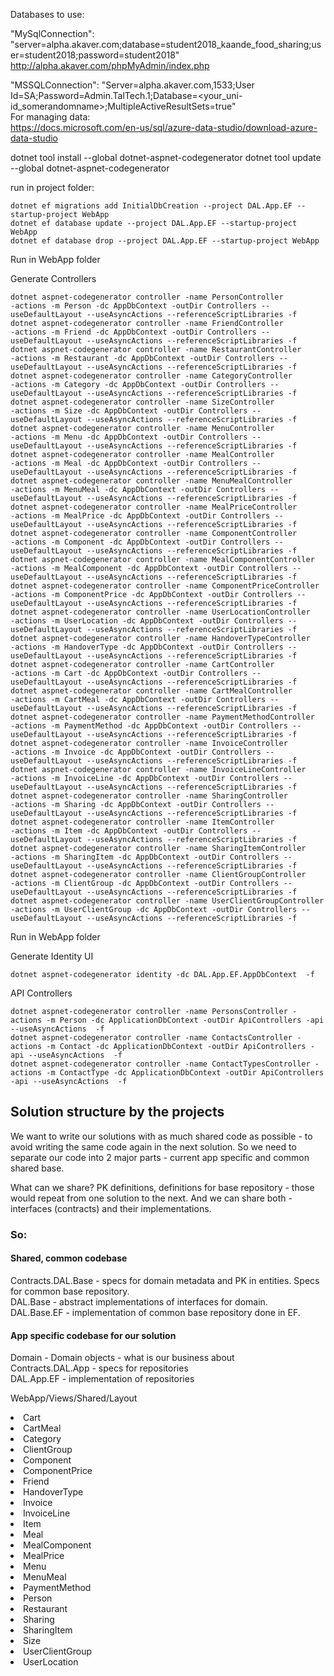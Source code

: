 Databases to use:  

"MySqlConnection": "server=alpha.akaver.com;database=student2018_kaande_food_sharing;user=student2018;password=student2018"
http://alpha.akaver.com/phpMyAdmin/index.php  

"MSSQLConnection": "Server=alpha.akaver.com,1533;User Id=SA;Password=Admin.TalTech.1;Database=<your_uni-id_somerandomname>;MultipleActiveResultSets=true"  
For managing data:  
https://docs.microsoft.com/en-us/sql/azure-data-studio/download-azure-data-studio  


dotnet tool install --global dotnet-aspnet-codegenerator
dotnet tool update --global dotnet-aspnet-codegenerator

run in project folder:
~~~
dotnet ef migrations add InitialDbCreation --project DAL.App.EF --startup-project WebApp
dotnet ef database update --project DAL.App.EF --startup-project WebApp
dotnet ef database drop --project DAL.App.EF --startup-project WebApp
~~~


Run in WebApp folder

Generate Controllers
~~~
dotnet aspnet-codegenerator controller -name PersonController           -actions -m Person -dc AppDbContext -outDir Controllers --useDefaultLayout --useAsyncActions --referenceScriptLibraries -f
dotnet aspnet-codegenerator controller -name FriendController           -actions -m Friend -dc AppDbContext -outDir Controllers --useDefaultLayout --useAsyncActions --referenceScriptLibraries -f
dotnet aspnet-codegenerator controller -name RestaurantController       -actions -m Restaurant -dc AppDbContext -outDir Controllers --useDefaultLayout --useAsyncActions --referenceScriptLibraries -f
dotnet aspnet-codegenerator controller -name CategoryController         -actions -m Category -dc AppDbContext -outDir Controllers --useDefaultLayout --useAsyncActions --referenceScriptLibraries -f
dotnet aspnet-codegenerator controller -name SizeController             -actions -m Size -dc AppDbContext -outDir Controllers --useDefaultLayout --useAsyncActions --referenceScriptLibraries -f
dotnet aspnet-codegenerator controller -name MenuController             -actions -m Menu -dc AppDbContext -outDir Controllers --useDefaultLayout --useAsyncActions --referenceScriptLibraries -f
dotnet aspnet-codegenerator controller -name MealController             -actions -m Meal -dc AppDbContext -outDir Controllers --useDefaultLayout --useAsyncActions --referenceScriptLibraries -f
dotnet aspnet-codegenerator controller -name MenuMealController         -actions -m MenuMeal -dc AppDbContext -outDir Controllers --useDefaultLayout --useAsyncActions --referenceScriptLibraries -f
dotnet aspnet-codegenerator controller -name MealPriceController        -actions -m MealPrice -dc AppDbContext -outDir Controllers --useDefaultLayout --useAsyncActions --referenceScriptLibraries -f
dotnet aspnet-codegenerator controller -name ComponentController        -actions -m Component -dc AppDbContext -outDir Controllers --useDefaultLayout --useAsyncActions --referenceScriptLibraries -f
dotnet aspnet-codegenerator controller -name MealComponentController    -actions -m MealComponent -dc AppDbContext -outDir Controllers --useDefaultLayout --useAsyncActions --referenceScriptLibraries -f
dotnet aspnet-codegenerator controller -name ComponentPriceController   -actions -m ComponentPrice -dc AppDbContext -outDir Controllers --useDefaultLayout --useAsyncActions --referenceScriptLibraries -f
dotnet aspnet-codegenerator controller -name UserLocationController     -actions -m UserLocation -dc AppDbContext -outDir Controllers --useDefaultLayout --useAsyncActions --referenceScriptLibraries -f
dotnet aspnet-codegenerator controller -name HandoverTypeController     -actions -m HandoverType -dc AppDbContext -outDir Controllers --useDefaultLayout --useAsyncActions --referenceScriptLibraries -f
dotnet aspnet-codegenerator controller -name CartController             -actions -m Cart -dc AppDbContext -outDir Controllers --useDefaultLayout --useAsyncActions --referenceScriptLibraries -f
dotnet aspnet-codegenerator controller -name CartMealController         -actions -m CartMeal -dc AppDbContext -outDir Controllers --useDefaultLayout --useAsyncActions --referenceScriptLibraries -f
dotnet aspnet-codegenerator controller -name PaymentMethodController    -actions -m PaymentMethod -dc AppDbContext -outDir Controllers --useDefaultLayout --useAsyncActions --referenceScriptLibraries -f
dotnet aspnet-codegenerator controller -name InvoiceController          -actions -m Invoice -dc AppDbContext -outDir Controllers --useDefaultLayout --useAsyncActions --referenceScriptLibraries -f
dotnet aspnet-codegenerator controller -name InvoiceLineController      -actions -m InvoiceLine -dc AppDbContext -outDir Controllers --useDefaultLayout --useAsyncActions --referenceScriptLibraries -f
dotnet aspnet-codegenerator controller -name SharingController          -actions -m Sharing -dc AppDbContext -outDir Controllers --useDefaultLayout --useAsyncActions --referenceScriptLibraries -f
dotnet aspnet-codegenerator controller -name ItemController             -actions -m Item -dc AppDbContext -outDir Controllers --useDefaultLayout --useAsyncActions --referenceScriptLibraries -f
dotnet aspnet-codegenerator controller -name SharingItemController      -actions -m SharingItem -dc AppDbContext -outDir Controllers --useDefaultLayout --useAsyncActions --referenceScriptLibraries -f
dotnet aspnet-codegenerator controller -name ClientGroupController      -actions -m ClientGroup -dc AppDbContext -outDir Controllers --useDefaultLayout --useAsyncActions --referenceScriptLibraries -f
dotnet aspnet-codegenerator controller -name UserClientGroupController  -actions -m UserClientGroup -dc AppDbContext -outDir Controllers --useDefaultLayout --useAsyncActions --referenceScriptLibraries -f
~~~
Run in WebApp folder

Generate Identity UI
~~~
dotnet aspnet-codegenerator identity -dc DAL.App.EF.AppDbContext  -f  
~~~

API Controllers
~~~
dotnet aspnet-codegenerator controller -name PersonsController -actions -m Person -dc ApplicationDbContext -outDir ApiControllers -api --useAsyncActions  -f
dotnet aspnet-codegenerator controller -name ContactsController -actions -m Contact -dc ApplicationDbContext -outDir ApiControllers -api --useAsyncActions  -f
dotnet aspnet-codegenerator controller -name ContactTypesController -actions -m ContactType -dc ApplicationDbContext -outDir ApiControllers -api --useAsyncActions  -f
~~~


## Solution structure by the projects
 
We want to write our solutions with as much shared code as possible - 
to avoid writing the same code again in the next solution. 
So we need to separate our code into 2 major parts - current app specific and common shared base.

What can we share? PK definitions, definitions for base repository - those would repeat 
from one solution to the next. And we can share both - interfaces (contracts) and their implementations.

 
### So:  
#### Shared, common codebase  
Contracts.DAL.Base - specs for domain metadata and PK in entities. Specs for common base repository.  
DAL.Base - abstract implementations of interfaces for domain.  
DAL.Base.EF - implementation of common base repository done in EF.  

#### App specific codebase for our solution  
Domain - Domain objects - what is our business about  
Contracts.DAL.App - specs for repositories  
DAL.App.EF - implementation of repositories  



WebApp/Views/Shared/Layout
<li class="nav-item">
    <a class="nav-link text-dark" asp-area="" asp-controller="Cart" asp-action="Index">Cart</a>
</li>
<li class="nav-item">
    <a class="nav-link text-dark" asp-area="" asp-controller="CartMeal" asp-action="Index">CartMeal</a>
</li>
<li class="nav-item">
    <a class="nav-link text-dark" asp-area="" asp-controller="Category" asp-action="Index">Category</a>
</li>
<li class="nav-item">
    <a class="nav-link text-dark" asp-area="" asp-controller="ClientGroup" asp-action="Index">ClientGroup</a>
</li>
<li class="nav-item">
    <a class="nav-link text-dark" asp-area="" asp-controller="Component" asp-action="Index">Component</a>
</li>
<li class="nav-item">
    <a class="nav-link text-dark" asp-area="" asp-controller="ComponentPrice" asp-action="Index">ComponentPrice</a>
</li>
<li class="nav-item">
    <a class="nav-link text-dark" asp-area="" asp-controller="Friend" asp-action="Index">Friend</a>
</li>
<li class="nav-item">
    <a class="nav-link text-dark" asp-area="" asp-controller="HandoverType" asp-action="Index">HandoverType</a>
</li>
<li class="nav-item">
    <a class="nav-link text-dark" asp-area="" asp-controller="Invoice" asp-action="Index">Invoice</a>
</li>
<li class="nav-item">
    <a class="nav-link text-dark" asp-area="" asp-controller="InvoiceLine" asp-action="Index">InvoiceLine</a>
</li>
<li class="nav-item">
    <a class="nav-link text-dark" asp-area="" asp-controller="Item" asp-action="Index">Item</a>
</li>
<li class="nav-item">
    <a class="nav-link text-dark" asp-area="" asp-controller="Meal" asp-action="Index">Meal</a>
</li>
<li class="nav-item">
    <a class="nav-link text-dark" asp-area="" asp-controller="MealComponent" asp-action="Index">MealComponent</a>
</li>
<li class="nav-item">
    <a class="nav-link text-dark" asp-area="" asp-controller="MealPrice" asp-action="Index">MealPrice</a>
</li>
<li class="nav-item">
    <a class="nav-link text-dark" asp-area="" asp-controller="Menu" asp-action="Index">Menu</a>
</li>
<li class="nav-item">
    <a class="nav-link text-dark" asp-area="" asp-controller="MenuMeal" asp-action="Index">MenuMeal</a>
</li>
<li class="nav-item">
    <a class="nav-link text-dark" asp-area="" asp-controller="PaymentMethod" asp-action="Index">PaymentMethod</a>
</li>
<li class="nav-item">
    <a class="nav-link text-dark" asp-area="" asp-controller="Person" asp-action="Index">Person</a>
</li>
<li class="nav-item">
    <a class="nav-link text-dark" asp-area="" asp-controller="Restaurant" asp-action="Index">Restaurant</a>
</li>
<li class="nav-item">
    <a class="nav-link text-dark" asp-area="" asp-controller="Sharing" asp-action="Index">Sharing</a>
</li>
<li class="nav-item">
    <a class="nav-link text-dark" asp-area="" asp-controller="SharingItem" asp-action="Index">SharingItem</a>
</li>
<li class="nav-item">
    <a class="nav-link text-dark" asp-area="" asp-controller="Size" asp-action="Index">Size</a>
</li>
<li class="nav-item">
    <a class="nav-link text-dark" asp-area="" asp-controller="UserClientGroup" asp-action="Index">UserClientGroup</a>
</li>
<li class="nav-item">
    <a class="nav-link text-dark" asp-area="" asp-controller="UserLocation" asp-action="Index">UserLocation</a>
</li>
                        

    